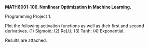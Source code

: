 <b>MATH6001-106. Nonlinear Optimization in Machine Learning.</b>

Programming Project 1.

Plot the following activation functions as well as their first and second derivatives.
(1) Sigmoid; (2) ReLU; (3) Tanh; (4) Exponential.

Results are attached.
